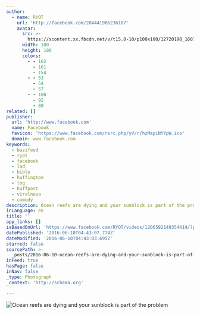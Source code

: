 ```yaml
---
author:
  - name: RYOT
    url: 'http://facebook.com/204441986236107'
    avatar:
      src: >-
        https://scontent.xx.fbcdn.net/v/t15.0-10/p100x100/12720198_1607718972872371_1670979725_n.jpg?oh=131e94a0a455690027ce49ef30f414d7&oe=57C92E51
      width: 100
      height: 100
      colors:
        - - 162
          - 161
          - 154
        - - 53
          - 54
          - 57
        - - 100
          - 92
          - 80
related: []
publisher:
  url: 'http://www.facebook.com'
  name: Facebook
  favicon: 'https://www.facebook.com/rsrc.php/yV/r/hzMapiNYYpW.ico'
  domain: www.facebook.com
keywords:
  - buzzfeed
  - ryot
  - facebook
  - lad
  - bible
  - huffington
  - log
  - huffpost
  - viralnova
  - comedy
description: Ocean reefs are dying and your sunblock is part of the problem
inLanguage: en
title: ''
app_links: []
isBasedOnUrl: 'https://www.facebook.com/RYOT/videos/1206592149354414/?pnref=story'
datePublished: '2016-06-10T04:43:07.774Z'
dateModified: '2016-06-10T04:43:03.695Z'
starred: false
sourcePath: >-
  _posts/2016-06-10-ocean-reefs-are-dying-and-your-sunblock-is-part-of-the-probl.md
inFeed: true
hasPage: false
inNav: false
_type: Photograph
_context: 'http://schema.org'

---
```

![Ocean reefs are dying and your sunblock is part of the problem](https://scontent.xx.fbcdn.net/v/t15.0-10/p128x128/12106684_1206606899352939_1028947140_n.jpg?oh=625640699a144946f17ea9f5814ada3f&oe=57D07D99)